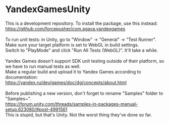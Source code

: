 # YandexGamesUnity

This is a development repository. To install the package, use this instead:<br>
https://github.com/forcepusher/com.agava.yandexgames<br>
<br>
To run unit tests: in Unity, go to "Window" -> "General" -> "Test Runner".<br>
Make sure your target platform is set to WebGL in build settings.<br>
Switch to "PlayMode" and click "Run All Tests (WebGL)". It'll take a while.<br>
<br>
Yandex Games doesn't support SDK unit testing outside of their platform, so we have to run manual tests as well.<br>
Make a regular build and upload it to Yandex Games according to documentation:<br>
https://yandex.ru/dev/games/doc/dg/concepts/about.html<br>
<br>
Before publishing a new version, don't forget to rename "Samples" folder to "Samples~".<br>
https://forum.unity.com/threads/samples-in-packages-manual-setup.623080/#post-4991561<br>
This is stupid, but that's Unity. Not the worst thing they've done so far.<br>